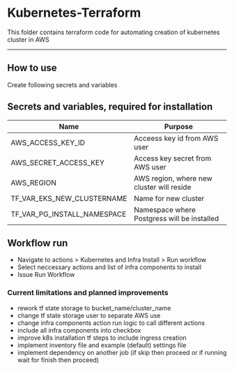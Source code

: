 # Kubernetes-Terraform

This folder contains terraform code for automating creation of kubernetes cluster in AWS

---

## How to use
Create following secrets and variables

## Secrets and variables, required for installation

| Name                          | Purpose                                                                              |
| ----------------------------- | ------------------------------------------------------------------------------------ |
| AWS_ACCESS_KEY_ID             | Acceess key id from AWS user                                                         |
| AWS_SECRET_ACCESS_KEY         | Access key secret from AWS user                                                      |
| AWS_REGION                    | AWS region, where new cluster will reside                                            |
| TF_VAR_EKS_NEW_CLUSTERNAME    | Name for new cluster                                                                 |
| TF_VAR_PG_INSTALL_NAMESPACE   | Namespace where Postgress will be installed                                          |

## Workflow run

- Navigate to actions > Kubernetes and Infra Install > Run workflow
- Select neccessary actions and list of infra components to install
- Issue Run Workflow

### Current limitations and planned improvements

- rework tf state storage to bucket_name/cluster_name
- change tf state storage user to separate AWS use
- change infra components action run logic to call different actions
- include all infra components into checkbox
- improve k8s installation tf steps to include ingress creation
- implement inventory file and example (default) settings file
- implement dependency on another job (if skip then proceed or if running wait for finish then proceed)